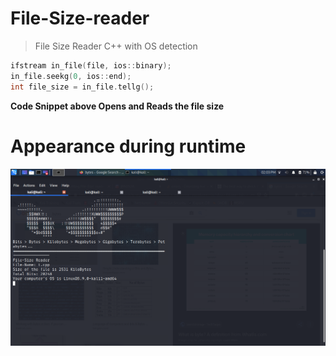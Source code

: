 # File-Size-reader
>File Size Reader C++ with OS detection

```c
ifstream in_file(file, ios::binary);
in_file.seekg(0, ios::end);
int file_size = in_file.tellg();
```
**Code Snippet above Opens  and Reads the file size**

# Appearance during runtime 
<img src="demo.png" width=700>
   

